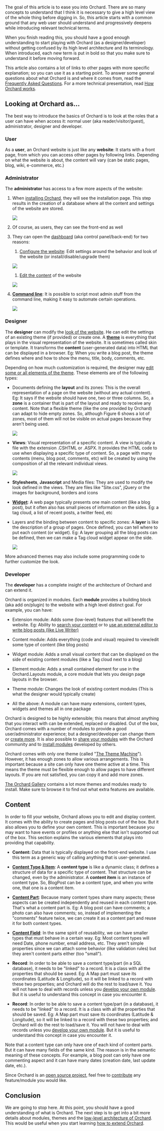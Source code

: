 

The goal of this article is to ease you into Orchard. There are so many concepts to understand that I think it is necessary to give a high level view of the whole thing before digging in. So, this article starts with a common ground that any web user should understand and progressively deepens while introducing relevant technical terms.

When you finish reading this, you should have a good enough understanding to start playing with Orchard (as a designer/developer) without getting confused by its high level architecture and its terminology. When introduced, each new term is put in bold so that you make sure to understand it before moving forward.

This article also contains a lot of links to other pages with more specific explanation; so you can use it as a starting point. To answer some general questions about what Orchard is and where it comes from, read the [Frequently Asked Questions](Frequently-asked-questions). For a more technical presentation, read [How Orchard works](How-Orchard-works).


## Looking at Orchard as...
The best way to introduce the basics of Orchard is to look at the roles that a user can have when access it: normal user (aka reader/visitor/guest), administrator, designer and developer.

### User
As a **user**, an Orchard website is just like any **website**: It starts with a front page, from which you can access other pages by following links. Depending on what the website is about, the content will vary (can be static pages, blog, wiki, e-commerce, etc.)

### Administrator
The **administrator** has access to a few more aspects of the website:

1. When [installing Orchard](Installing-Orchard), they will see the installation page. This step results in the creation of a database where all the content and settings of the website are stored.

    ![](../Attachments/First-Steps-Into-Orchard/Orchard-Installation.png)

1. Of course, as users, they can see the front-end as well

1. They can open the [dashboard](Getting-around-the-dashboard) (aka control panel/back-end) for two reasons:
    1. [Configure the website](Getting-Started): Edit settings around the behavior and look of the website (or install/disable/upgrade them)
    
    ![](../Attachments/First-Steps-Into-Orchard/Orchard-SiteSettings.png)
    
    1. [Edit the content](Getting-Started) of the website
    
    ![](../Attachments/First-Steps-Into-Orchard/Orchard-BlogPost.png)
    
1. **[Command line](Using-the-command-line-interface)**: It is possible to script most admin stuff from the command line, making it easy to automate certain operations.

    ![](../Attachments/First-Steps-Into-Orchard/Orchard-CommandLine.png)

### Designer
The **designer** can modify the [look of the website](Previewing-and-applying-a-theme). He can edit the settings of an existing theme (if provided) or create one.
A **[theme](Anatomy-of-a-theme)** is everything that plays in the visual representation of the website. It is sometimes called skin or template. It transforms the **content** (user-generated data) into HTML that can be displayed in a browser. Eg: When you write a blog post, the theme defines where and how to show the menu, title, body, comments, etc.

Depending on how much customization is required, the designer may [edit some or all elements of the theme](Customizing-the-default-theme). These elements are of the following types:

* Documents defining the **layout** and its zones: This is the overall representation of a page on the website (without any actual content). Eg: It says if the website should have one, two or three columns. So, a **zone** is a container that is part of the layout and ready to receive any content. Note that a flexible theme (like the one provided by Orchard) can adapt to hide empty zones. So, although Figure 6 shows a lot of zones, most of them will not be visible on actual pages because they aren't being used.

    ![](../Attachments/First-Steps-Into-Orchard/ThemeZonePreview.png)
    
* **Views**: Visual representation of a specific content. A view is typically a file with the extension .CSHTML or .ASPX. It provides the HTML code to use when displaying a specific type of content. So, a page with many contents (menu, blog post, comments, etc) will be created by using the composition of all the relevant individual views.

    ![](../Attachments/First-Steps-Into-Orchard/Orchard-ShapesOutlined.png)

* **Stylesheets**, **Javascript** and Media files: They are used to modify the look defined in the views. They are files like "Site.css", jQuery or the images for background, borders and icons

* **[Widget](Managing-widgets)**: A web page typically presents one main content (like a blog post), but it often also has small pieces of information on the sides. Eg: a tag cloud, a list of recent posts, a twitter feed, etc

* Layers and the binding between content to specific zones: A **layer** is like the description of a group of pages. Once defined, you can tell where to put each content (or widget). Eg: A layer grouping all the blog posts can be defined, then we can make a Tag cloud widget appear on the side.

    ![](../Attachments/First-Steps-Into-Orchard/Orchard-WidgetLayers.png)

More advanced themes may also include some programming code to further customize the look.

### Developer
The **developer** has a complete insight of the architecture of Orchard and can extend it.

Orchard is organized in modules. Each **module** provides a building block (aka add on/plugin) to the website with a high level distinct goal. For example, you can have:

* Extension module: Adds some (low-level) features that will benefit the website. Eg: Ability to [search your content](Search-and-indexing) or to [use an external editor to write blog posts (like Live Writer)](Blogging-with-LiveWriter)

* Content module: Adds everything (code and visual) required to view/edit some type of content (like blog posts)

* Widget module: Adds a small visual content that can be displayed on the side of existing content modules (like a Tag cloud next to a blog)

* Element module: Adds a small contained element for use in the Orchard.Layouts module, a core module that lets you design page layouts in the browser.

* Theme module: Changes the look of existing content modules (This is what the designer would typically create)

* All the above: A module can have many extensions, content types, widgets and themes all in one package 

Orchard is designed to be highly extensible; this means that almost anything that you interact with can be extended, replaced or disabled.
Out of the box, Orchard comes with a number of modules to provide a good user/administrator experience; but a designer/developer can change them or [create more](Getting-Started-with-Modules). It is also possible to [share your modules](Packaging-and-sharing-a-module) with the Orchard community and to [install modules](Installing-and-upgrading-modules) developed by others.

Orchard comes with only one theme (called "[The Theme Machine](Anatomy-of-a-theme)"). However, it has enough zones to allow various arrangements. This is important because a site can only have one theme active at a time. This means the theme must be flexible enough to allow pages to have different layouts. If you are not satisfied, you can copy it and add more zones.

[The Orchard Gallery](Gallery-overview) contains a lot more themes and modules ready to install. Make sure to browse it to find out what extra features are available.

## Content
In order to fill your website, Orchard allows you to edit and display content. It comes with the ability to create pages and blog posts out of the box. But it also allows you to define your own content. This is important because you may want to have events or profiles or anything else that isn't supported out of the box. This section explains the various elements that plays into providing that capability.

* **Content:** Data that is typically displayed on the front-end website. I use this term as a generic way of calling anything that is user-generated.


* **[Content Type &amp; Item](Creating-custom-content-types)**: A **content type** is like a dynamic class; it defines a structure of data for a specific type of content. That structure can be changed, even by the administrator. A **content item** is an instance of content type. So, BlogPost can be a content type, and when you write one, that one is a content item.

* **[Content Part](Writing-a-content-part)**: Because many content types share many aspects; these aspects can be created independently and reused in each content type. That's what a content part is. Eg: A blog post can have comments; a photo can also have comments; so, instead of implementing the "comments" feature twice, we can create it as a content part and reuse it for both content types.

* **[Content Field](Creating-a-custom-field-type)**: In the same spirit of reusability, we can have smaller types that must behave in a certain way. Eg: Most content types will need Date, phone number, email address, etc. They aren't simple properties since we can attach some behavior (like validation rules) but they aren't content parts either (too "small").
* **Record**: In order to be able to save a content type/part (in a SQL database), it needs to be "linked" to a record. It is a class with all the properties that should be saved. Eg: A Map part must save its coordinates (Latitude &amp; Longitude), so it will be linked to a record with these two properties; and Orchard will do the rest to load/save it. You will not have to deal with records unless you [develop your own module](Getting-Started-with-Modules). But it is useful to understand this concept in case you encounter it.
* **Record**: In order to be able to save a content type/part (in a database), it needs to be "linked" to a record. It is a class with all the properties that should be saved. Eg: A Map part must save its coordinates (Latitude &amp; Longitude), so it will be linked to a record with these two properties; and Orchard will do the rest to load/save it. You will not have to deal with records unless you [develop your own module](Building-a-hello-world-module). But it is useful to understand this concept in case you encounter it.

Note that a content type can only have one of each kind of content parts. But it can have many fields of the same kind. The reason is in the semantic meaning of these concepts. For example, a blog post can only have one commenting aspect and it can have many dates (creation date, last update date, etc.).

Since Orchard is an [open source project](Frequently-asked-questions), feel free to [contribute](Contributing-patches) any feature/module you would like.

## Conclusion
We are going to stop here. At this point, you should have a good understanding of what is Orchard. The next step is to get into a bit more details about modules, themes and the [low-level architecture of Orchard](How-Orchard-works). This would be useful when you start learning [how to extend Orchard](Getting-Started-with-Modules).
